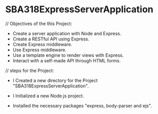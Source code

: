 # SBA318ExpressServerApplication

// Objectives of the this Project:

- Create a server application with Node and Express.
- Create a RESTful API using Express.
- Create Express middleware.
- Use Express middleware.
- Use a template engine to render views with Express.
- Interact with a self-made API through HTML forms.

// steps for the Project:

- I Created a new directory for the Project "SBA318ExpressServerApplication".

- I Initialized a new Node.js project.

- Installed the necessary packages "express, body-parser and ejs".